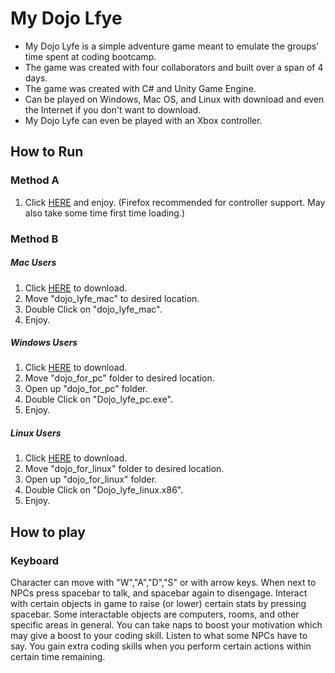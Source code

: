 # My Dojo Lfye

* My Dojo Lyfe is a simple adventure game meant to emulate the groups' time spent at coding bootcamp. 
* The game was created with four collaborators and built over a span of 4 days. 
* The game was created with C# and Unity Game Engine.
* Can be played on Windows, Mac OS, and Linux with download and even the Internet if you don't want to download. 
* My Dojo Lyfe can even be played with an Xbox controller.

## How to Run

### Method A

1. Click <a href="http://dojolyfe.azurewebsites.net">HERE</a> and enjoy. (Firefox recommended for controller support. May also take some time first time loading.)

### Method B

##### Mac Users
1. Click <a href="https://s3-us-west-2.amazonaws.com/my-dojo-lyfe/dojo_lyfe_mac.app.zip">HERE</a> to download.
2. Move "dojo_lyfe_mac" to desired location.
3. Double Click on "dojo_lyfe_mac".
4. Enjoy.

##### Windows Users

1. Click <a href="https://s3-us-west-2.amazonaws.com/my-dojo-lyfe/dojo_for_pc.zip">HERE</a> to download.
2. Move "dojo_for_pc" folder to desired location.
3. Open up "dojo_for_pc" folder.
4. Double Click on "Dojo_lyfe_pc.exe".
5. Enjoy.

##### Linux Users

1. Click <a href="https://s3-us-west-2.amazonaws.com/my-dojo-lyfe/dojo_for_linux.zip">HERE</a> to download.
2. Move "dojo_for_linux" folder to desired location.
3. Open up "dojo_for_linux" folder.
4. Double Click on "Dojo_lyfe_linux.x86".
5. Enjoy.



## How to play

### Keyboard

Character can move with "W","A","D","S" or with arrow keys.
When next to NPCs press spacebar to talk, and spacebar again to disengage.
Interact with certain objects in game to raise (or lower) certain stats by pressing spacebar.
Some interactable objects are computers, rooms, and other specific areas in general.
You can take naps to boost your motivation which may give a boost to your coding skill.
Listen to what some NPCs have to say. You gain extra coding skills when you perform certain actions within certain time remaining.








